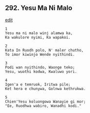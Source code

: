 
## 292.  Yesu Ma Ni Malo
[edit](https://docs.google.com/document/d/1UxhB%2DvL2j6B4SPUMVUonLvC4IdmHK83c/edit?mode=html)



    1
    Yesu ma ni malo winj alamwa ka,
    Ka wakulore nyimi, Ka wapakoi.

    2
    Kata In Ruodh polo, N' maler chutho,
    To imor kiwinjo Wende nyithindi.

    3
    Podi wan nyithindo, Waonge teko;
    Yesu, wuothi kodwa, Kwaluwo yori.

    4
    Igen'a e temruok, Iritwa pile;
    Ket hera e chunywa, Golnwa kethrukwa.

    5
    Chien'Yesu koluongowa Wanayie gi mor;
    "Ee, Ruodhwa wabiro, Wanadhi kodi."

